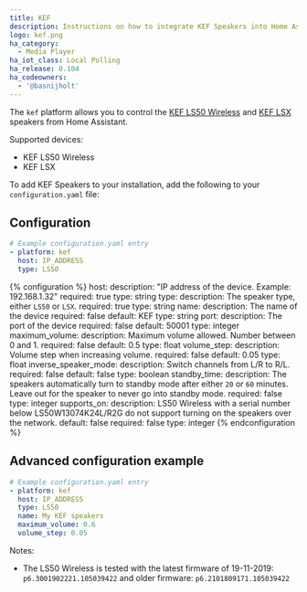 ```yaml
---
title: KEF
description: Instructions on how to integrate KEF Speakers into Home Assistant.
logo: kef.png
ha_category:
  - Media Player
ha_iot_class: Local Polling
ha_release: 0.104
ha_codeowners:
  - '@basnijholt'
---
```


The `kef` platform allows you to control the [KEF LS50 Wireless](https://international.kef.com/products/ls50-wireless) and [KEF LSX](https://international.kef.com/products/lsx) speakers from Home Assistant.

Supported devices:

- KEF LS50 Wireless
- KEF LSX

To add KEF Speakers to your installation, add the following to your `configuration.yaml` file:

## Configuration

```yaml
# Example configuration.yaml entry
- platform: kef
  host: IP_ADDRESS
  type: LS50
```

{% configuration %}
host:
  description: "IP address of the device. Example: 192.168.1.32"
  required: true
  type: string
type:
  description: The speaker type, either `LS50` or `LSX`.
  required: true
  type: string
name:
  description: The name of the device
  required: false
  default: KEF
  type: string
port:
  description: The port of the device
  required: false
  default: 50001
  type: integer
maximum_volume:
  description: Maximum volume allowed. Number between 0 and 1.
  required: false
  default: 0.5
  type: float
volume_step:
  description: Volume step when increasing volume.
  required: false
  default: 0.05
  type: float
inverse_speaker_mode:
  description: Switch channels from L/R to R/L.
  required: false
  default: false
  type: boolean
standby_time:
  description: The speakers automatically turn to standby mode after either `20` or `60` minutes. Leave out for the speaker to never go into standby mode.
  required: false
  type: integer
supports_on:
  description: LS50 Wireless with a serial number below LS50W13074K24L/R2G do not support turning on the speakers over the network.
  default: false
  required: false
  type: integer
{% endconfiguration %}

## Advanced configuration example

```yaml
# Example configuration.yaml entry
- platform: kef
  host: IP_ADDRESS
  type: LS50
  name: My KEF speakers
  maximum_volume: 0.6
  volume_step: 0.05
```

Notes:

- The LS50 Wireless is tested with the latest firmware of 19-11-2019: `p6.3001902221.105039422` and older firmware: `p6.2101809171.105039422`

[KEF Speakers]: /integrations/kef/
